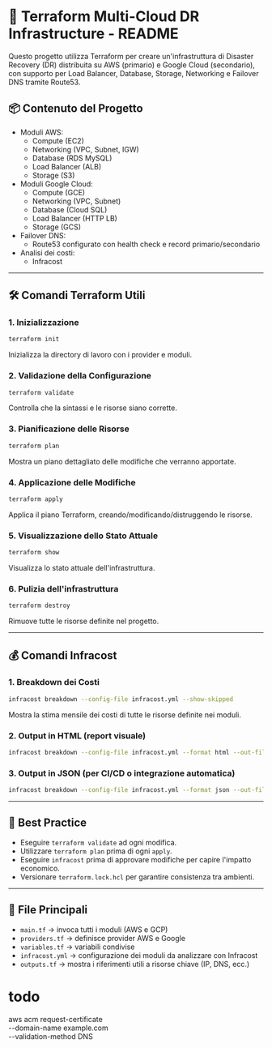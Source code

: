 # 📘 Terraform Multi-Cloud DR Infrastructure - README

Questo progetto utilizza Terraform per creare un'infrastruttura di Disaster Recovery (DR) distribuita su AWS (primario) e Google Cloud (secondario), con supporto per Load Balancer, Database, Storage, Networking e Failover DNS tramite Route53. 

## 📦 Contenuto del Progetto

- Moduli AWS:
  - Compute (EC2)
  - Networking (VPC, Subnet, IGW)
  - Database (RDS MySQL)
  - Load Balancer (ALB)
  - Storage (S3)
- Moduli Google Cloud:
  - Compute (GCE)
  - Networking (VPC, Subnet)
  - Database (Cloud SQL)
  - Load Balancer (HTTP LB)
  - Storage (GCS)
- Failover DNS:
  - Route53 configurato con health check e record primario/secondario
- Analisi dei costi:
  - Infracost

---

## 🛠️ Comandi Terraform Utili

### 1. Inizializzazione
```bash
terraform init
```
Inizializza la directory di lavoro con i provider e moduli.

### 2. Validazione della Configurazione
```bash
terraform validate
```
Controlla che la sintassi e le risorse siano corrette.

### 3. Pianificazione delle Risorse
```bash
terraform plan
```
Mostra un piano dettagliato delle modifiche che verranno apportate.

### 4. Applicazione delle Modifiche
```bash
terraform apply
```
Applica il piano Terraform, creando/modificando/distruggendo le risorse.

### 5. Visualizzazione dello Stato Attuale
```bash
terraform show
```
Visualizza lo stato attuale dell'infrastruttura.

### 6. Pulizia dell'infrastruttura
```bash
terraform destroy
```
Rimuove tutte le risorse definite nel progetto.

---

## 💰 Comandi Infracost

### 1. Breakdown dei Costi
```bash
infracost breakdown --config-file infracost.yml --show-skipped
```
Mostra la stima mensile dei costi di tutte le risorse definite nei moduli.

### 2. Output in HTML (report visuale)
```bash
infracost breakdown --config-file infracost.yml --format html --out-file infracost-report.html
```

### 3. Output in JSON (per CI/CD o integrazione automatica)
```bash
infracost breakdown --config-file infracost.yml --format json --out-file infracost.json
```

---

## 🧩 Best Practice

- Eseguire `terraform validate` ad ogni modifica.
- Utilizzare `terraform plan` prima di ogni `apply`.
- Eseguire `infracost` prima di approvare modifiche per capire l'impatto economico.
- Versionare `terraform.lock.hcl` per garantire consistenza tra ambienti.

---

## 📎 File Principali

- `main.tf` → invoca tutti i moduli (AWS e GCP)
- `providers.tf` → definisce provider AWS e Google
- `variables.tf` → variabili condivise
- `infracost.yml` → configurazione dei moduli da analizzare con Infracost
- `outputs.tf` → mostra i riferimenti utili a risorse chiave (IP, DNS, ecc.)


# todo

aws acm request-certificate \
  --domain-name example.com \
  --validation-method DNS
